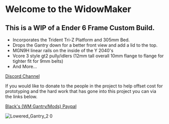 
# Welcome to the WidowMaker
## This is a **WIP** of a Ender 6 Frame Custom Build. 
* Incorporates the Trident Tri-Z Platform and 305mm Bed.
* Drops the Gantry down for a better front view and add a lid to the top.
* MGN9H linear rails on the inside of the Y 2040's
* Vcore 3 style gt2 pully/idlers (12mm tall overall 10mm flange to flange for tighter fit for 9mm belts)
* And More...

[Discord Channel](https://discord.gg/nSfzTRzbCb)

If you would like to donate to the people in the project to help offset cost for prototyping and the hard work that has gone into this project you can via the links below.

[Black's (WM Gantry/Mods) Paypal](https://www.paypal.com/donate/?business=M7J94LFBXLYML&no_recurring=1&currency_code=USD)

![Lowered_Gantry_2 0](https://user-images.githubusercontent.com/32583471/186049836-394aca32-8eb5-42f8-a941-3d92bf342065.png)
